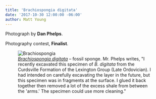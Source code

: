 ```yaml
---
title: 'Brachiospongia digitata'
date: '2017-10-30 12:00:00 -06:00'
author: Matt Young
---
```

Photograph by **Dan Phelps**.

Photography contest, **Finalist**.
<figure>
<img src="/PT/uploads/2017/Phelps_Brachiospongia_3_600.jpeg" alt="Brachiospongia"/>
<figcaption>
<a href="http://strata.uga.edu/cincy/fauna/hexactinellida/Brachiospongia.html"><i>Brachiospongia digitata</i></a> &ndash; fossil sponge. Mr. Phelps writes, "I recently excavated this specimen of <i>B. digitata</i> from the Curdsville Formation of the Lexington Group (Late Ordovician). I had intended on carefully excavating the layer in the future, but this specimen was in fragments at the surface. I glued it back together then removed a lot of the excess shale from between the 'arms.'  The specimen could use more cleaning."
</figcaption>
</figure>
